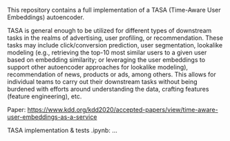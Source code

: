 This repository contains a full implementation of a TASA (Time-Aware User Embeddings) autoencoder.

TASA is general enough to be utilized for different types of downstream tasks in the realms of advertising, user profiling, or recommendation. These tasks may include click/conversion prediction, user segmentation, lookalike modeling (e.g., retrieving the top-10 most similar users to a given user based on embedding similarity; or leveraging the user embeddings to support other autoencoder approaches for lookalike modeling), recommendation of news, products or ads, among others. This allows for individual teams to carry out their downstream tasks without being burdened with efforts around understanding the data, crafting features (feature engineering), etc.

Paper: https://www.kdd.org/kdd2020/accepted-papers/view/time-aware-user-embeddings-as-a-service

TASA implementation & tests .ipynb: ... 
